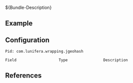 # 

${Bundle-Description}

## Example

## Configuration

	Pid: com.lunifera.wrapping.jgeohash
	
	Field					Type				Description
		
	
## References

